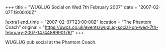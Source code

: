 +++
title = "WUGLUG Social on Wed 7th February 2007"
date = "2007-02-07T19:00:00Z"

[extra]
end_time = "2007-02-07T23:00:00Z"
location = "The Phantom Coach"
original = "https://uwcs.co.uk/events/wuglug-social-on-wed-7th-february-2007-1474488990176/"
+++

WUGLUG pub social at the Phantom Coach.

